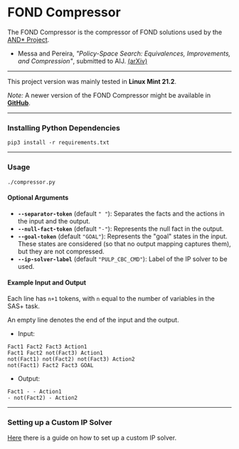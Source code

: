 # FOND Compressor

The FOND Compressor is the compressor of FOND solutions used by the [AND* Project](https://github.com/Frederico-Messa/And-Star-Project).

- Messa and Pereira, *"Policy-Space Search: Equivalences, Improvements, and Compression"*, submitted to AIJ. [(arXiv)](https://arxiv.org/abs/2403.19883)

---

This project version was mainly tested in **Linux Mint 21.2**.

*Note:* A newer version of the FOND Compressor might be available in **[GitHub](https://github.com/Frederico-Messa/FOND-Compressor)**.

---

### Installing Python Dependencies

```
pip3 install -r requirements.txt
```

---

### Usage

```
./compressor.py
```

#### Optional Arguments

- **`--separator-token`** (default `" "`): Separates the facts and the actions in the input and the output.
- **`--null-fact-token`** (default `"-"`): Represents the null fact in the output.
- **`--goal-token`** (default `"GOAL"`): Represents the "goal" states in the input. These states are considered (so that no output mapping captures them), but they are not compressed.
- **`--ip-solver-label`** (default `"PULP_CBC_CMD"`): Label of the IP solver to be used.

#### Example Input and Output

Each line has `n+1` tokens, with `n` equal to the number of variables in the SAS+ task.

An empty line denotes the end of the input and the output.

- Input:
```
Fact1 Fact2 Fact3 Action1
Fact1 Fact2 not(Fact3) Action1
not(Fact1) not(Fact2) not(Fact3) Action2
not(Fact1) Fact2 Fact3 GOAL

```

- Output:
```
Fact1 - - Action1
- not(Fact2) - Action2

```

---

### Setting up a Custom IP Solver

[Here](https://coin-or.github.io/pulp/guides/how_to_configure_solvers.html) there is a guide on how to set up a custom IP solver.
